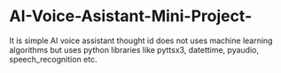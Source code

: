 # AI-Voice-Asistant-Mini-Project-
It is simple AI voice assistant thought id does not uses machine learning algorithms but uses python libraries like pyttsx3, datettime, pyaudio, speech_recognition etc. 

